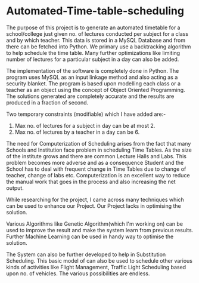 # Automated-Time-table-scheduling

The purpose of this project is to generate an automated timetable for a school/college just given no. of lectures conducted per subject for a class and by which teacher. This data is stored in a MySQL Database and from there can be fetched into Python. We primary use a backtracking algorithm to help schedule the time table. Many further optimizations like limiting number of lectures for a particular subject in a day can also be added. 

The implementation of the software is completely done in Python. The program uses MySQL as an input linkage method and also acting as a security blanket. The program is based upon modelling each class or a teacher as an object using the concept of Object Oriented Programming. The solutions generated are completely accurate and the results are produced in a fraction of second. 

Two temporary constraints (modifiable) which I have added are:-
1. Max no. of lectures for a subject in day can be at most 2. 
2. Max no. of lectures by a teacher in a day can be 6.


The need for Computerization of Scheduling arises from the fact that many Schools and Institution face problem in scheduling Time Tables. As the size of the institute grows and there are common Lecture Halls and Labs. This problem becomes more adverse and as a consequence Student and the School has to deal with frequent change in Time Tables due to change of teacher, change of labs etc. Computerization is an excellent way to reduce the manual work that goes in the process and also increasing the net output.


While researching for the project, I came across many techniques which can be used to enhance our Project. Our Project lacks in optimising the solution.  

Various Algorithms like Genetic Algorithm(which I'm working on) can be used to improve the result and make the system learn from previous results. Further Machine Learning can be used in handy way to optimise the solution.  

The System can also be further developed to help in Substitution Scheduling. This basic model of can also be used to schedule other various kinds of activities like Flight Management, Traffic Light Scheduling based upon no. of vehicles.  The various possibilities are endless.  
